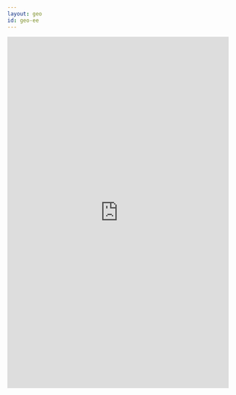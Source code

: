```yaml
---
layout: geo
id: geo-ee
---
```

 


  <iframe style=" border-width: 0px; width: 100%; min-height: 800px;" name="main" src="https://vavolkl.web.cern.ch/vavolkl/geo/index.htm?file=files/fccee-geo.root&item=world&opt=all;clipxyz&nobrowser" target="main">

powered by jsroot.
<!--

<script type="text/javascript" src="vavolkl.web.cern.ch/vavolkl/geo/index.htm?file=files/fcchh-geo.root&item=world&opt=clipxyz"></script>
 <div id="simpleGUI" path="./geo/" files="fcchh-geo.root">
   loading scripts ...
 </div>


   <script src="https://root.cern.ch/js/latest/scripts/JSRootCore.js" type="text/javascript"></script>



   <script type='text/javascript'>

     // absolute file path can be used as well

     //var geom_file = "https://root.cern.ch/js/files/geom/evegeoshape.json.gz",
     //var geom_file = "http://vavolkl.web.cern.ch/vavolkl/geo/fcchh-geo.root",
     var geom_file = "geo/fcchh-geo.root",

         tracks_file = "https://root.cern.ch/js/latest/files/geom/eve_tracks.root";

     

     JSROOT.NewHttpRequest(geom_file, 'object', function(obj) {

        JSROOT.draw("drawing", obj, "", function(geo_painter) {

           JSROOT.OpenFile(tracks_file, function(file) {

              file.ReadObject("tracks;1", function(tracks) {

                 // one could simply draw list of tracks

                 // JSROOT.draw("drawing", tracks, "same");

                 

                 // or use method of TGeoPainter to draw extras

                 geo_painter.drawExtras(tracks, "tracks");

                 

                 // use this method if one want to remove all extra objects 

                 // geo_painter.clearExtras(); 

              });

           });

        });

     }).send();

     

   </script>

<div id="drawing" style="width:800px; height:600px"></div>
-->
